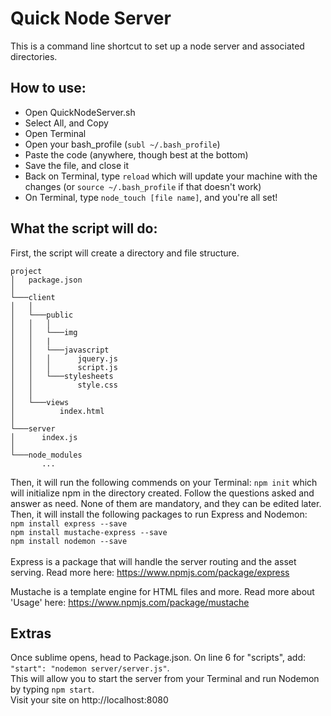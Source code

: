 # Quick Node Server

This is a command line shortcut to set up a node server and associated directories.

## How to use:

- Open QuickNodeServer.sh
- Select All, and Copy
- Open Terminal
- Open your bash_profile (``subl ~/.bash_profile``)
- Paste the code (anywhere, though best at the bottom)
- Save the file, and close it
- Back on Terminal, type ``reload`` which will update your machine with the changes (or `source ~/.bash_profile` if that doesn't work)
- On Terminal, type ``node_touch [file name]``, and you're all set!

## What the script will do:
First, the script will create a directory and file structure.

```
project
│   package.json
│
└───client
│   │
│   └───public
│   │   │
│   │   └───img
│   │   |
│   │   └───javascript
│   │   │      jquery.js
│   │   │      script.js
│   │   └───stylesheets
│   │          style.css
│   │
│   └───views
│          index.html
│   
└───server
│      index.js
│      
└───node_modules
       ...
```

Then, it will run the following commends on your Terminal:
``npm init`` which will initialize npm in the directory created. Follow the questions asked
and answer as need. None of them are mandatory, and they can be edited later. <br>
Then, it will install the following packages to run Express and Nodemon: <br>
``npm install express --save`` <br>
``npm install mustache-express --save`` <br>
``npm install nodemon --save`` <br><br>
Express is a package that will handle the server routing and the asset serving. Read more here: https://www.npmjs.com/package/express <br>

Mustache is a template engine for HTML files and more. Read more about 'Usage' here: https://www.npmjs.com/package/mustache

## Extras
Once sublime opens, head to Package.json. On line 6 for "scripts", add:
``"start": "nodemon server/server.js"``. <br>
This will allow you to start the server from your Terminal and run Nodemon by typing ``npm start``.<br>
Visit your site on http://localhost:8080
